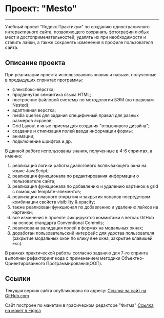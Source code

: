 # Проект: "Mesto"
------
Учебный проект "Яндекс.Практикум" по созданию одностраничного интерактивного сайта, позволяющего сохранять фотографии любых мест и достопримечательностей, удалять их при необходимости и ставить лайки, а также сохранять изменения в профиле пользователя сайта. 

## Описание проекта 

При реализации проекта использовались знания и навыки, полученные в предыдущих спринтах программы:
* флексбокс-вёрстка;
* продвинутая семантика языка HTML;
* построение файловой системы по методологии БЭМ (по правилам Nested);
* адаптивная верстка;
* media queries для задания специфичный правил для разных размеров экранов;
* Grid Layout и иные приемы для создания "отзывчивого дизайна";
* создание и стилизация полей ввода информации формы;
* анимации;
* подключение шрифтов и др.

В данной работе использованы знания, полученные в 4-6 спринтах, а именно:
 1. реализация логики работы диалогового всплывающего окна на языке JavaScript;
 2. реализация функционала по редактирования информации о пользователе сайта;
 3. реализация функционала по добавлению и удалению картинок в grid с помощью template-элементов;
 4. реализация плавного открытия и закрытия попапов посредством комбинации свойств visibility & opacity;
 5. также реализован функционал по добавлению и удалению лайков на картинки;
 6. все изменения в проекте фикцируются коммитами в ветках GitHub на основе стандарта Conventional Commits;
 7. реализована валидация полей в формах на модальных окнах;
 8. доработан пользовательский  интерфейс для удоства пользователя (закрытие модальных окон по клику вне окна, закрытие клавишей Esc).

 В рамках практической работы согласно заданию для 7-го спринта выполнен рефакторинг кода с применением методики Объектно-Ориентированного Программирования(ООП).

## Ссылки

Текущая версия сайта опубликована по адресу:
[Ссылка на сайт на GitHub.com](https://itdolmatova.github.io/mesto/index.html)

Сайт построен по макетам в графическом редакторе "Фигма" 
[Ссылка на макет в Figma](https://www.figma.com/file/2cn9N9jSkmxD84oJik7xL7/JavaScript.-Sprint-4?node-id=0%3A1)
